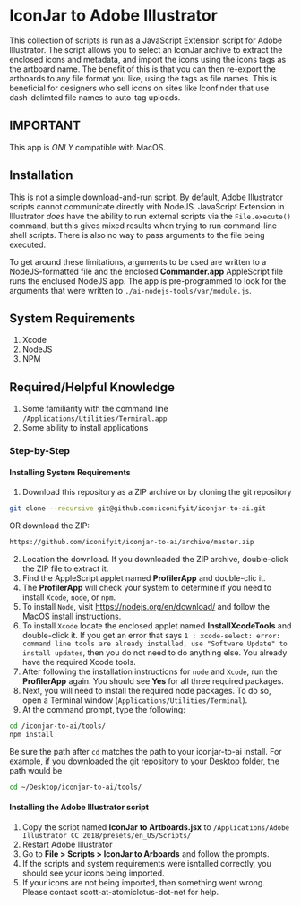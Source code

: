 # IconJar to Adobe Illustrator

This collection of scripts is run as a JavaScript Extension script for Adobe Illustrator. The script allows you to select an IconJar archive to extract the enclosed icons and metadata, and import the icons using the icons tags as the artboard name. The benefit of this is that you can then re-export the artboards to any file format you like, using the tags as file names. This is beneficial for designers who sell icons on sites like Iconfinder that use dash-delimted file names to auto-tag uploads.

## IMPORTANT ##

This app is *ONLY* compatible with MacOS. 

## Installation

This is not a simple download-and-run script. By default, Adobe Illustrator scripts cannot communicate directly with NodeJS. JavaScript Extension in Illustrator _does_ have the ability to run external scripts via the `File.execute()` command, but this gives mixed results when trying to run command-line shell scripts. There is also no way to pass arguments to the file being executed.

To get around these limitations, arguments to be used are written to a NodeJS-formatted file and the enclosed **Commander.app** AppleScript file runs the enclused NodeJS app. The app is pre-programmed to look for the arguments that were written to `./ai-nodejs-tools/var/module.js`.

## System Requirements

1. Xcode
2. NodeJS
3. NPM

## Required/Helpful Knowledge

1. Some familiarity with the command line `/Applications/Utilities/Terminal.app`
2. Some ability to install applications

### Step-by-Step

#### Installing System Requirements

1. Download this repository as a ZIP archive or by cloning the git repository 

```bash
git clone --recursive git@github.com:iconifyit/iconjar-to-ai.git
```
    
OR download the ZIP:
      
```bash
https://github.com/iconifyit/iconjar-to-ai/archive/master.zip
```
    
2. Location the download. If you downloaded the ZIP archive, double-click the ZIP file to extract it.
3. Find the AppleScript applet named **ProfilerApp** and double-clic it.
4. The **ProfilerApp** will check your system to determine if you need to install `Xcode`, `node`, or `npm`.
5. To install `Node`, visit https://nodejs.org/en/download/ and follow the MacOS install instructions.
6. To install `Xcode` locate the enclosed applet named **InstallXcodeTools** and double-click it. If you get an error that says `1 : xcode-select: error: command line tools are already installed, use "Software Update" to install updates`, then you do not need to do anything else. You already have the required Xcode tools.
7. After following the installation instructions for `node` and `Xcode`, run the **ProfilerApp** again. You should see **Yes** for all three required packages.
8. Next, you will need to install the required node packages. To do so, open a Terminal window (`Applications/Utilities/Terminal`).
9. At the command prompt, type the following:
```bash
cd /iconjar-to-ai/tools/
npm install
```
Be sure the path after `cd` matches the path to your iconjar-to-ai install. For example, if you downloaded the git repository to your Desktop folder, the path would be
```bash
cd ~/Desktop/iconjar-to-ai/tools/
```

#### Installing the Adobe Illustrator script

1. Copy the script named **IconJar to Artboards.jsx** to `/Applications/Adobe Illustrator CC 2018/presets/en_US/Scripts/`
2. Restart Adobe Illustrator
3. Go to **File > Scripts > IconJar to Arboards** and follow the prompts.
4. If the scripts and system requirements were isntalled correctly, you should see your icons being imported.
5. If your icons are not being imported, then something went wrong. Please contact scott-at-atomiclotus-dot-net for help.





